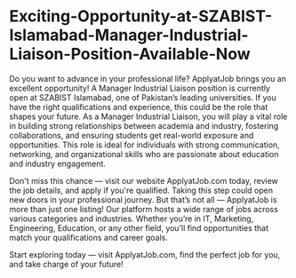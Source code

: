 # Exciting-Opportunity-at-SZABIST-Islamabad-Manager-Industrial-Liaison-Position-Available-Now

Do you want to advance in your professional life? ApplyatJob brings you an excellent opportunity! A Manager Industrial Liaison position is currently open at SZABIST Islamabad, one of Pakistan’s leading universities. If you have the right qualifications and experience, this could be the role that shapes your future.
As a Manager Industrial Liaison, you will play a vital role in building strong relationships between academia and industry, fostering collaborations, and ensuring students get real-world exposure and opportunities. This role is ideal for individuals with strong communication, networking, and organizational skills who are passionate about education and industry engagement.

Don't miss this chance — visit our website ApplyatJob.com today, review the job details, and apply if you're qualified. Taking this step could open new doors in your professional journey.
But that’s not all — ApplyatJob is more than just one listing! Our platform hosts a wide range of jobs across various categories and industries. Whether you’re in IT, Marketing, Engineering, Education, or any other field, you’ll find opportunities that match your qualifications and career goals.

Start exploring today — visit ApplyatJob.com, find the perfect job for you, and take charge of your future!

